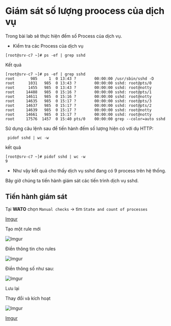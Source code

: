 # Giám sát số lượng proocess của dịch vụ

Trong bài lab sẽ thực hiện đếm số Process của dịch vụ.

* Kiểm tra các Process của dịch vụ

`[root@srv-c7 ~]# ps -ef | grep sshd`

Kết quả 
```
[root@srv-c7 ~]# ps -ef | grep sshd
root       985     1  0 13:43 ?        00:00:00 /usr/sbin/sshd -D
root      1031   985  0 13:43 ?        00:00:00 sshd: root@pts/0
root      1455   985  0 13:43 ?        00:00:00 sshd: root@notty
root     14488   985  0 15:16 ?        00:00:00 sshd: root@pts/1
root     14611   985  0 15:16 ?        00:00:00 sshd: root@notty
root     14635   985  0 15:17 ?        00:00:00 sshd: root@pts/3
root     14637   985  0 15:17 ?        00:00:00 sshd: root@pts/2
root     14639   985  0 15:17 ?        00:00:00 sshd: root@notty
root     14661   985  0 15:17 ?        00:00:00 sshd: root@notty
root     17576  1457  0 15:40 pts/0    00:00:00 grep --color=auto sshd

```

Sử dụng câu lệnh sau để tiến hành đếm số lượng hiện có với dụ HTTP:

` pidof sshd | wc -w`

kết quả

```
[root@srv-c7 ~]# pidof sshd | wc -w
9
```

* Như vậy kết quả cho thấy dịch vụ sshd đang có 9 process trên hệ thống.

Bây giờ chúng ta tiến hành giám sát các tiến trình dịch vụ sshd. 

## Tiến hành giám sát

Tại **WATO** chọn `Manual checks` -> tìm `State and count of processes`

[Imgur](https://i.imgur.com/yIvRWfY.png)

Tạo một rule mới

![Imgur](https://i.imgur.com/tBECXVr.png)

Điền thông tin cho rules

![Imgur](https://i.imgur.com/fUZ9Tos.png)

Điền thông số như sau:

![Imgur](https://i.imgur.com/JotVxnj.png)

Lưu lại 

Thay đổi và kích hoạt

![Imgur](https://i.imgur.com/TzPJ8DE.png)

[Imgur](https://i.imgur.com/d7vEpBM.png)